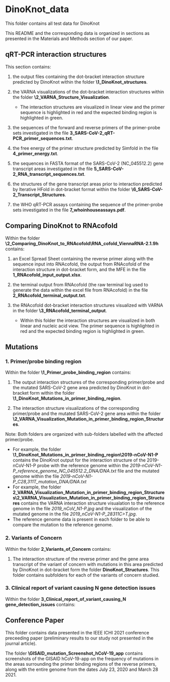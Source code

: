 # DinoKnot_data
This folder contains all test data for DinoKnot


This README and the corresponding data is organized in sections as presented in the Materials and Methods section of our paper.


## qRT-PCR interaction structures

This section contains:

1. the output files containing the dot-bracket interaction structure predicted by DinoKnot within the folder **\1_DinoKnot_structures**.

2. the VARNA visualizations of the dot-bracket interaction structures within the folder **\2_VARNA_Structure_Visualization**.
    - The interaction structures are visualized in linear view and the primer sequence is highlighted in red and the expected binding region is highlighted in green.  

3. the sequences of the forward and reverse primers of the primer-probe sets investigated in the file **3_SARS-CoV-2_qRT-PCR_primer_sequences.txt**.

4. the free energy of the primer structure predicted by Simfold in the file **4_primer_energy.txt**.

5. the sequences in FASTA format of the SARS-CoV-2 (NC_045512.2) gene transcript areas investigated in the file **5_SARS-CoV-2_RNA_transcript_sequences.txt**.

6. the structures of the gene transcript areas prior to interaction predicted by Iterative HFold in dot-bracket format within the folder **\6_SARS-CoV-2_Transcript_Structures**.

7. the WHO qRT-PCR assays containing the sequence of the primer-probe sets investigated in the file **7_whoinhouseassays.pdf**.

## Comparing DinoKnot to RNAcofold

Within the folder **\2_Comparing_DinoKnot_to_RNAcofold\RNA_cofold_ViennaRNA-2.1.9h** contains:

1. an Excel Spread Sheet containing the reverse primer along with the sequence input into RNAcofold, the output from RNAcofold of the interaction structure in dot-bracket form, and the MFE in the file **1_RNAcofold_input_output.xlsx**. 

2. the terminal output from RNAcofold (the raw terminal log used to generate the data within the excel file from RNAcofold) in the file **2_RNAcofold_terminal_output.txt**.

3. the RNAcofold dot-bracket interaction structures visualized with VARNA in the folder **\3_RNAcofold_terminal_output**.
    - Within this folder the interaction structures are visualized in both linear and nucleic acid view. The primer sequence is highlighted in red and the expected binding region is highlighted in green.  

## Mutations

### 1. Primer/probe binding region

Within the folder **\1_Primer_probe_binding_region** contains: 

1. The output interaction structures of the corresponding primer/probe and the mutated SARS-CoV-2 gene area predicted by DinoKnot in dot-bracket form within the folder **\1_DinoKnot_Mutations_in_primer_binding_region**. 

2. The interaction structure visualizations of the corresponding primer/probe and the mutated SARS-CoV-2 gene area within the folder  **\2_VARNA_Visualization_Mutation_in_primer_binding_region_Structures**. 


Note: Both folders are organized with sub-folders labelled with the affected primer/probe. 
- For example, the folder **\1_DinoKnot_Mutations_in_primer_binding_region\2019-nCoV-N1-P** contains the DinoKnot output for the interaction structure of the 2019-nCoV-N1-P probe with the reference genome within the *2019-nCoV-N1-P_reference_genome_NC_045512.2_DNA/DNA.txt* file and the mutated genome within the file *2019-nCoV-N1-P_C28,311T_mutation_DNA/DNA.txt*
- For example, the folder **2_VARNA_Visualization_Mutation_in_primer_binding_region_Structures\2_VARNA_Visualization_Mutation_in_primer_binding_region_Structures** contains the VARNA interaction structure visualation to the reference genome in the file *2019_nCoV_N1-P.jpg* and the visualization of the mutated genome in the file *2019_nCoV-N1-P_28311C>T.jpg*. 
- The reference genome data is present in each folder to be able to compare the mutation to the reference genome. 


### 2. Variants of Concern

Within the folder **2_Variants_of_Concern** contains: 

1. The interaction structure of the reverse primer and the gene area transcript of the variant of concern with mutations in this area predicted by DinoKnot in dot-bracket form the folder **DinoKnot_Structures**. This folder contains subfolders for each of the variants of concern studied. 

### 3. Clinical report of variant causing N gene detection issues

Within the folder **3_Clinical_report_of_variant_causing_N gene_detection_issues** contains: 




## Conference Paper

This folder contains data presented in the IEEE ICHI 2021 conference preceeding paper (preliminary results to our study not presented in the journal article).


The folder **\GISAID_mutation_Screenshot_hCoV-19_app** contains screenshots of the GISAID hCoV-19-app on the frequency of mutations in the areas surrounding the primer binding regions of the reverse primers, along with the entire genome from the dates July 23, 2020 and March 28 2021. 
